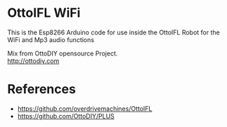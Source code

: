 # OttoIFL WiFi
This is the Esp8266 Arduino code for use inside the OttoIFL Robot for the WiFi and Mp3 audio functions

Mix from OttoDIY opensource Project.  
http://ottodiy.com 

# References
- https://github.com/overdrivemachines/OttoIFL
- https://github.com/OttoDIY/PLUS

